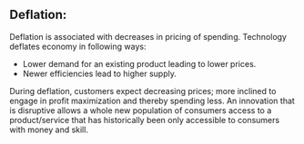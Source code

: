 ## Deflation:
Deflation is associated with decreases in pricing of spending. Technology deflates economy in following ways:
- Lower demand for an existing product leading to lower prices.
- Newer efficiencies lead to higher supply.

During deflation, customers expect decreasing prices; more inclined to engage in profit maximization and thereby spending less. An innovation that is disruptive allows a whole new population of consumers access to a product/service that has historically been only accessible to consumers with money and skill.

